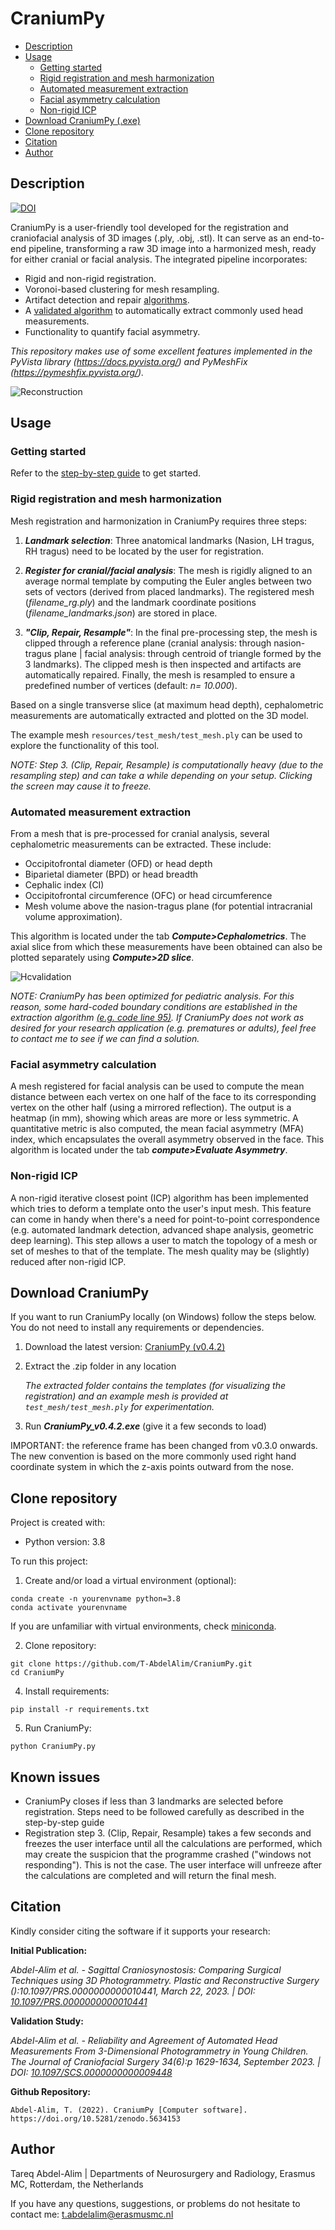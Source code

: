 # CraniumPy


  * [Description](#description)
  * [Usage](#usage)
    * [Getting started](#getting-started)
    * [Rigid registration and mesh harmonization ](#rigid-registration-and-mesh-harmonization )
    * [Automated measurement extraction](#automated-measurement-extraction)
    * [Facial asymmetry calculation](#facial-asymmetry-calculation)
    * [Non-rigid ICP](#non-rigid-icp)
  * [Download CraniumPy (.exe)](#download-craniumpy)
  * [Clone repository](#clone-repository)
  * [Citation](#citation)
  * [Author](#author)


## Description
[![DOI](https://zenodo.org/badge/DOI/10.5281/zenodo.5634153.svg)](https://doi.org/10.5281/zenodo.5634153)

CraniumPy is a user-friendly tool developed for the registration and craniofacial analysis of 3D images (.ply, .obj, .stl). It can serve as an end-to-end pipeline, transforming a raw 3D image into a harmonized mesh, ready for either cranial or facial analysis. The integrated pipeline incorporates:

- Rigid and non-rigid registration.
- Voronoi-based clustering for mesh resampling.
- Artifact detection and repair [algorithms](http://dx.doi.org/10.1007/s00371-010-0416-3).
- A [validated algorithm](http://dx.doi.org/10.1097/SCS.0000000000009448) to automatically extract commonly used head measurements.
- Functionality to quantify facial asymmetry.

_This repository makes use of some excellent features implemented in the PyVista library (https://docs.pyvista.org/) and PyMeshFix (https://pymeshfix.pyvista.org/)._

![Reconstruction](resources/CraniumPy_info.png)


## Usage
### Getting started
Refer to the [step-by-step guide](/resources/documentation.pdf) to get started. 

### Rigid registration and mesh harmonization 
Mesh registration and harmonization in CraniumPy requires three steps:
1. **_Landmark selection_**: Three anatomical landmarks (Nasion, LH tragus, RH tragus) need to be located by the user for registration. 

2.  **_Register for cranial/facial analysis_**: The mesh is rigidly aligned to an average normal template by computing the Euler angles between two sets of vectors (derived from placed landmarks). The registered mesh (_filename_rg.ply_) and the landmark coordinate positions (_filename_landmarks.json_) are stored in place.

3. **_"Clip, Repair, Resample"_**: In the final pre-processing step, the mesh is clipped through a reference plane (cranial analysis: through nasion-tragus plane | facial analysis: through centroid of triangle formed by the 3 landmarks). The clipped mesh is then inspected and artifacts are automatically repaired. Finally, the mesh is resampled to ensure a predefined number of vertices (default: _n= 10.000_).

Based on a single transverse slice (at maximum head depth), cephalometric measurements are automatically extracted and plotted on the 3D model.

The example mesh ```resources/test_mesh/test_mesh.ply``` can be used to explore the functionality of this tool. 

*NOTE: Step 3. (Clip, Repair, Resample) is computationally heavy (due to the resampling step) and can take a while depending on your setup. Clicking the screen may cause it to freeze.*




### Automated measurement extraction
From a mesh that is pre-processed for cranial analysis, several cephalometric measurements can be extracted. These include:
- Occipitofrontal diameter (OFD) or head depth
- Biparietal diameter (BPD) or head breadth
- Cephalic index (CI)
- Occipitofrontal circumference (OFC) or head circumference
- Mesh volume above the nasion-tragus plane (for potential intracranial volume approximation).

 This algorithm is located under the tab _**Compute>Cephalometrics**_. The axial slice from which these measurements have been obtained can also be plotted separately using _**Compute>2D slice**_.

![Hcvalidation](resources/hcvalidation.jpg)

_NOTE: CraniumPy has been optimized for pediatric analysis. For this reason, some hard-coded boundary conditions are established in the extraction algorithm [(e.g. code line 95)](./craniometrics/craniometrics.py). If CraniumPy does not work as desired for your research application (e.g. prematures or adults), feel free to contact me to see if we can find a solution._


### Facial asymmetry calculation
A mesh registered for facial analysis can be used to compute the mean distance between each vertex on one half of the face to its corresponding vertex on the other half (using a mirrored reflection). The output is a heatmap (in mm), showing which areas are more or less symmetric. A quantitative metric is also computed, the mean facial asymmetry (MFA) index, which encapsulates the overall asymmetry observed in the face. This algorithm is located under the tab _**compute>Evaluate Asymmetry**_.

### Non-rigid ICP
A non-rigid iterative closest point (ICP) algorithm has been implemented which tries to deform a template onto the user's input mesh. This feature can come in handy when there's a need for point-to-point correspondence (e.g. automated landmark detection, advanced shape analysis, geometric deep learning). This step allows a user to match the topology of a mesh or set of meshes to that of the template. The mesh quality may be (slightly) reduced after non-rigid ICP.



## Download CraniumPy
If you want to run CraniumPy locally (on Windows) follow the steps below. You do not need to install any requirements or dependencies. 

1. Download the latest version: [CraniumPy (v0.4.2)](https://drive.google.com/drive/folders/1ilAXTINd2TuKbOsuQLmsuLVTppJMYOxz)
2. Extract the .zip folder in any location

    _The extracted folder contains the templates (for visualizing the registration) and an example mesh is provided at `test_mesh/test_mesh.ply` for experimentation._

3. Run **_CraniumPy_v0.4.2.exe_** (give it a few seconds to load)


IMPORTANT: the reference frame has been changed from v0.3.0 onwards. The new convention is based on the more commonly used right hand coordinate system in which the z-axis points 
outward from the nose. 



## Clone repository
Project is created with:
* Python version: 3.8

To run this project:
1. Create and/or load a virtual environment (optional):

```
conda create -n yourenvname python=3.8
conda activate yourenvname
```
If you are unfamiliar with virtual environments, check [miniconda](https://docs.conda.io/en/latest/miniconda.html).

2. Clone repository:
```
git clone https://github.com/T-AbdelAlim/CraniumPy.git
cd CraniumPy
```
4. Install requirements:
```
pip install -r requirements.txt
```

5. Run CraniumPy:
```
python CraniumPy.py
```

## Known issues

- CraniumPy closes if less than 3 landmarks are selected before registration. Steps need to be followed carefully as described in the step-by-step guide
- Registration step 3. (Clip, Repair, Resample) takes a few seconds and freezes the user interface until all the calculations are performed, which may create the suspicion that the programme crashed ("windows not responding"). This is not the case. The user interface will unfreeze after the calculations are completed and will return the final mesh.



## Citation
Kindly consider citing the software if it supports your research:

**Initial Publication:**

_Abdel-Alim et al. - Sagittal Craniosynostosis: Comparing Surgical Techniques using 3D Photogrammetry. Plastic and Reconstructive Surgery ():10.1097/PRS.0000000000010441, March 22, 2023. | DOI: [10.1097/PRS.0000000000010441](http://dx.doi.org/10.1097/PRS.0000000000010441)_

**Validation Study:** 

_Abdel-Alim et al. - Reliability and Agreement of Automated Head Measurements From 3-Dimensional Photogrammetry in Young Children. The Journal of Craniofacial Surgery 34(6):p 1629-1634, September 2023. | DOI: [10.1097/SCS.0000000000009448](http://dx.doi.org/10.1097/SCS.0000000000009448)_

**Github Repository:**
```
Abdel-Alim, T. (2022). CraniumPy [Computer software]. https://doi.org/10.5281/zenodo.5634153
```



## Author
Tareq Abdel-Alim | Departments of Neurosurgery and Radiology, Erasmus MC, Rotterdam, the Netherlands

If you have any questions, suggestions, or problems do not hesitate to contact me:
t.abdelalim@erasmusmc.nl

